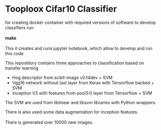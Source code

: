 # Tooploox Cifar10 Classifier

for creating docker container with required versions of software to develop classifiers run: <br /> <br />
 __make__
<br />
<br />
This it creates and runs jupyter notebook, which allow to develop and run this code 

This repostitory contains three approaches to classification based on transfer learning <br />

 - Hog descriptor from scikit-image v0.14dev + SVM
 - Vgg16  network without last layer from Keras with Tensorflow backed + SVM
 - Inception V3 with features from pool3:0 layer from Tensorflow + SVM
 
 
 The SVM are used from liblinear and libsvm libraries with Python wrappers.
 
 There is also used some data augmentation for inception features.<br />  
 There is generated over 10000 new images.